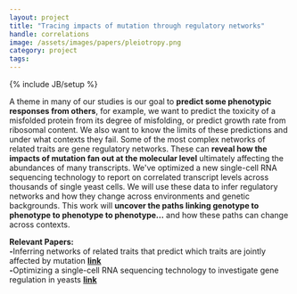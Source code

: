```yaml
---
layout: project
title: "Tracing impacts of mutation through regulatory networks"
handle: correlations
image: /assets/images/papers/pleiotropy.png
category: project
tags: 
---
```

{% include JB/setup %}

A theme in many of our studies is our goal to <b>predict some phenotypic responses from others</b>, for example, we want to predict the toxicity of a misfolded protein from its degree of misfolding, or predict growth rate from ribosomal content. We also want to know the limits of these predictions and under what contexts they fail. Some of the most complex networks of related traits are gene regulatory networks. These can <b>reveal how the impacts of mutation fan out at the molecular level</b> ultimately affecting the abundances of many transcripts. We've optimized a new single-cell RNA sequencing technology to report on correlated transcript levels across thousands of single yeast cells. We will use these data to infer regulatory networks and how they change across environments and genetic backgrounds. This work will <b>uncover the paths linking genotype to phenotype to phenotype to phenotype...</b> and how these paths can change across contexts.

<b>Relevant Papers:</b><br>
<b>-</b>Inferring networks of related traits that predict which traits are jointly affected by mutation <b>[link](https://kgslab.org/papers/paper/extent-of-pleiotropy)</b><br>
<b>-</b>Optimizing a single-cell RNA sequencing technology to investigate gene regulation in yeasts <b>[link](https://kgslab.org/papers/paper/1bigbatch)</b><br>
